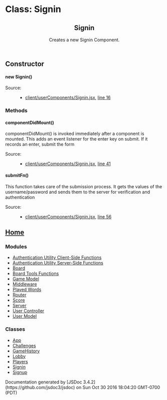 <div id="main">

# Class: Signin

<section>

<header>

## Signin

<div class="class-description">Creates a new Signin Component.</div>

</header>

<article>

<div class="container-overview">

## Constructor

#### <span class="type-signature"></span>new Signin<span class="signature">()</span><span class="type-signature"></span>

<dl class="details">

<dt class="tag-source">Source:</dt>

<dd class="tag-source">

*   [client/userComponents/Signin.jsx](client_userComponents_Signin.jsx.html), [line 16](client_userComponents_Signin.jsx.html#line16)

</dd>

</dl>

</div>

### Methods

#### <span class="type-signature"></span>componentDidMount<span class="signature">()</span><span class="type-signature"></span>

<div class="description">componentDidMount() is invoked immediately after a component is mounted. This adds an event listener for the enter key on submit. If it records an enter, submit the form</div>

<dl class="details">

<dt class="tag-source">Source:</dt>

<dd class="tag-source">

*   [client/userComponents/Signin.jsx](client_userComponents_Signin.jsx.html), [line 41](client_userComponents_Signin.jsx.html#line41)

</dd>

</dl>

#### <span class="type-signature"></span>submitFn<span class="signature">()</span><span class="type-signature"></span>

<div class="description">This function takes care of the submission process. It gets the values of the username/password and sends them to the server for verification and authentication</div>

<dl class="details">

<dt class="tag-source">Source:</dt>

<dd class="tag-source">

*   [client/userComponents/Signin.jsx](client_userComponents_Signin.jsx.html), [line 56](client_userComponents_Signin.jsx.html#line56)

</dd>

</dl>

</article>

</section>

</div>

<nav>

## [Home](index.html)

### Modules

*   [Authentication Utility Client-Side Functions](module-Authentication%2520Utility%2520Client-Side%2520Functions.html)
*   [Authentication Utility Server-Side Functions](module-Authentication%2520Utility%2520Server-Side%2520Functions.html)
*   [Board](module-Board.html)
*   [Board Tools Functions](module-Board%2520Tools%2520Functions.html)
*   [Game Model](module-Game%2520Model.html)
*   [Middleware](module-Middleware.html)
*   [Played Words](module-Played%2520Words.html)
*   [Router](module-Router.html)
*   [Score](module-Score.html)
*   [Server](module-Server.html)
*   [User Controller](module-User%2520Controller.html)
*   [User Model](module-User%2520Model.html)

### Classes

*   [App](App.html)
*   [Challenges](Challenges.html)
*   [GameHistory](GameHistory.html)
*   [Lobby](Lobby.html)
*   [Players](Players.html)
*   [Signin](Signin.html)
*   [Signup](Signup.html)

</nav>

<footer>Documentation generated by [JSDoc 3.4.2](https://github.com/jsdoc3/jsdoc) on Sun Oct 30 2016 18:04:20 GMT-0700 (PDT)</footer>

<script>prettyPrint();</script>